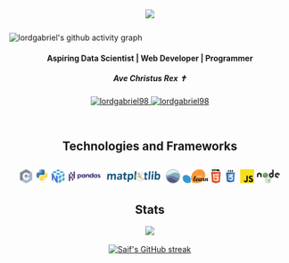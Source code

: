 
<h1 align="center">
  <a href="https://git.io/typing-svg">
    <img src="https://readme-typing-svg.herokuapp.com/?lines=Hi!+I+am+Gabriel;Nice+to+meet+you+%F0%9F%91%8B&center=true&size=30">
  </a>
</h1>

![lordgabriel's github activity graph](https://github-readme-activity-graph.vercel.app/graph?username=lordgabriel98&theme=github)

<h4 align="center">Aspiring Data Scientist | Web Developer | Programmer</h4>


<h5 align ="center"> Ave Christus Rex ✝ </h5>

<p align="center">
 <a href="https://lordgabriel98.github.io/GBWeb/" target="blank">
  <img src="https://img.shields.io/badge/Website-DC143C?style=for-the-badge&logo=medium&logoColor=white" alt="lordgabriel98" />
 </a>
 <a href="https://www.linkedin.com/in/gabriel-baje-166b571aa/" target="_blank">
  <img src="https://img.shields.io/badge/LinkedIn-0077B5?style=for-the-badge&logo=linkedin&logoColor=white" alt="lordgabriel98"/>
 </a>
</p>
<br />

<h2 align="center"> Technologies and Frameworks<h2>

<p align="center">
 <img title="C" height="25" src="images/c.svg">
<img title="Python" height="25" src="images/python-original.svg">
  <img title="Numpy" height="25" src="images/numpy.svg">
  <img title="Pandas" height="25" src="images/pandas.svg">
  <img title="Matplotlib" height="25" src="images/matplotlib.svg">
  <img title="Seaborn" height="25" src="images/seaborn.svg">
  <img title="Scikit Learn" height="25" src="images/Scikit_learn.svg">
  <img title="HTML5" height="25" src="images/html5.svg">
  <img title="CSS" height="25" src="images/css.svg">
  <img title="Javascript" height="25" src="images/javascript.svg">
  <img title="node.js" height="25" src="images/Nodejs_logo.svg">

</p>

<h2 align ="center">Stats</h2> 
<p align="center">
<a href="https://github.com/lordgabriel98/">
      <img width=325  src="https://github-readme-stats.vercel.app/api/top-langs/?username=lordgabriel98&hide=c%23,powershell,Mathematica,Ruby,Objective-C,Objective-C%2b%2b,Cuda&title_color=61dafb&text_color=ffffff&icon_color=61dafb&bg_color=20232a&langs_count=8&layout=compact&border_color=61dafb&hide_border=true" />
 </a>
</p>

<p align="center">
  <a href="https://github.com/lordgabriel98">
    <img src="https://github-readme-streak-stats.herokuapp.com/?user=lordgabriel98&theme=dark" alt="Saif's GitHub streak"/>
  </a>
</p>
